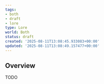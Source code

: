 ```yaml
---
tags:
- both
- draft
- lore
type: Lore
world: Both
status: draft
created: '2025-08-11T13:08:45.933083+00:00'
updated: '2025-08-11T13:08:49.157477+00:00'
---
```



## Overview

TODO
